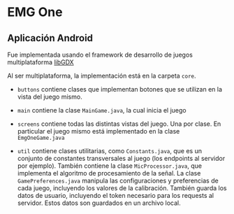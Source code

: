 EMG One
=======

Aplicación Android
---------------------------
Fue implementada usando el framework de desarrollo de juegos multiplataforma [libGDX](https://libgdx.badlogicgames.com/)

Al ser multiplataforma, la implementación está en la carpeta `core`. 

- `buttons` contiene clases que implementan botones que se utilizan en la vista del juego mismo. 

- `main` contiene la clase `MainGame.java`, la cual inicia el juego

- `screens` contiene todas las distintas vistas del juego. Una por clase. En particular el juego mismo está implementado en la clase `EmgOneGame.java`

- `util` contiene clases utilitarias, como `Constants.java`, que es un conjunto de constantes transversales al juego (los endpoints al servidor por ejemplo). También contiene la clase `MicProcessor.java`, que implementa el algoritmo de procesamiento de la señal. La clase `GamePreferences.java` manipula las configuraciones y preferencias de cada juego, incluyendo los valores de la calibración. También guarda los datos de usuario, incluyendo el token necesario para los requests al servidor. Estos datos son guardados en un archivo local.




